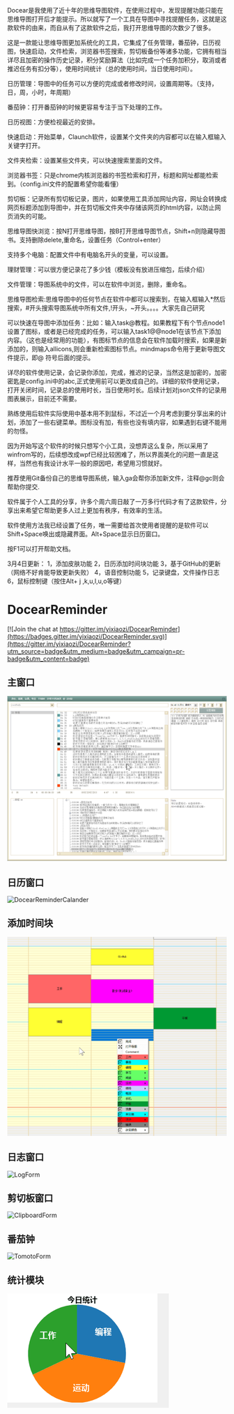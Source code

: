 
Docear是我使用了近十年的思维导图软件，在使用过程中，发现提醒功能只能在思维导图打开后才能提示。所以就写了一个工具在导图中寻找提醒任务，这就是这款软件的由来，而自从有了这款软件之后，我打开思维导图的次数少了很多。

这是一款能让思维导图更加系统化的工具，它集成了任务管理，番茄钟，日历视图，快速启动，文件检索，浏览器书签搜索，剪切板备份等诸多功能，它拥有相当详尽且加密的操作历史记录，积分奖励算法（比如完成一个任务加积分，取消或者推迟任务有扣分等），使用时间统计（总的使用时间，当日使用时间）。

日历管理：导图中的任务可以方便的完成或者修改时间，设置周期等。（支持，日，周，小时，年周期）

番茄钟：打开番茄钟的时候更容易专注于当下处理的工作。

日历视图：方便检视最近的安排。

快速启动：开始菜单，Claunch软件，设置某个文件夹的内容都可以在输入框输入关键字打开。

文件夹检索：设置某些文件夹，可以快速搜索里面的文件。

浏览器书签：只是chrome内核浏览器的书签检索和打开，标题和网址都能检索到。（config.ini文件的配置希望你能看懂）

剪切板：记录所有剪切板记录，图片，如果使用工具添加网址内容，网址会转换成网页标题添加到导图中，并在剪切板文件夹中存储该网页的html内容，以防止网页消失的可能。

思维导图快浏览：按N打开思维导图，按B打开思维导图节点，Shift+n则隐藏导图书。支持删除delete,重命名，设置任务（Control+enter）

支持多个电脑：配置文件中有电脑名开头的变量，可以设置。

理财管理：可以很方便记录花了多少钱（模板没有放进压缩包，后续介绍）

文件管理：导图系统中的文件，可以在软件中浏览，删除，重命名。

思维导图检索:思维导图中的任何节点在软件中都可以搜索到，在输入框输入*然后搜索，#开头搜索导图系统中所有文件,!开头，~开头。。。。大家先自己研究

可以快速在导图中添加任务：比如：输入task@教程。如果教程下有个节点node1设置了图标，或者是已经完成的任务，可以输入task1@@node1在该节点下添加内容。（这也是经常用的功能），有图标节点的信息会在软件加载时搜索，如果是新添加的，则输入allicons,则会重新检索图标节点。mindmaps命令用于更新导图文件提示，即@ 符号后面的提示。

详尽的软件使用记录，会记录你添加，完成，推迟的记录，当然这是加密的，加密密匙是config.ini中的abc,正式使用前可以更改成自己的。详细的软件使用记录，打开关闭时间，记录总的使用时长，当日使用时长。后续计划对json文件的记录用图表展示，目前还不需要。

熟练使用后软件实际使用中基本用不到鼠标，不过近一个月考虑到要分享出来的计划，添加了一些右键菜单。图标没有加，有些也没有填内容，如果遇到右键不能用的勿怪。

因为开始写这个软件的时候只想写个小工具，没想弄这么复杂，所以采用了winfrom写的，后续想改成wpf已经比较困难了，所以界面美化的问题一直是这样，当然也有我设计水平一般的原因吧，希望用习惯就好。

推荐使用Git备份自己的思维导图系统，输入ga会帮你添加新文件，注释@gc则会帮助你提交.

软件属于个人工具的分享，许多个周六周日敲了一万多行代码才有了这款软件，分享出来希望它帮助更多人过上更加有秩序，有效率的生活。

软件使用方法我已经设置了任务，唯一需要给首次使用者提醒的是软件可以Shift+Space唤出或隐藏界面。Alt+Space显示日历窗口。

按F1可以打开帮助文档。


3月4日更新：
1，添加皮肤功能
2，日历添加时间块功能
3，基于GitHub的更新（网络不好肯能导致更新失败）
4，语音控制功能
5，记录键盘，文件操作日志
6，鼠标控制键（按住Alt+   j ,k,u,l,u,o等键）


# DocearReminder
[![Join the chat at https://gitter.im/yixiaozi/DocearReminder](https://badges.gitter.im/yixiaozi/DocearReminder.svg)](https://gitter.im/yixiaozi/DocearReminder?utm_source=badge&utm_medium=badge&utm_campaign=pr-badge&utm_content=badge)

## 主窗口
![DocearReminderForm](Info/images/主窗口.png "主窗口")

## 日历窗口

![DocearReminderCalander](Info/images/时间块.png "时间块")


## 添加时间块

![DocearReminderCalander](Info/images/添加时间块.png "添加时间块")

## 日志窗口
![LogForm](Info/images/LogForm.png "")

## 剪切板窗口
![ClipboardForm](Info/images/ClipboardForm.png "")

## 番茄钟
![TomotoForm](Info/images/TomotoForm.png "")

## 统计模块

![DocearReminderCalander](Info/images/统计模块.png "统计模块")